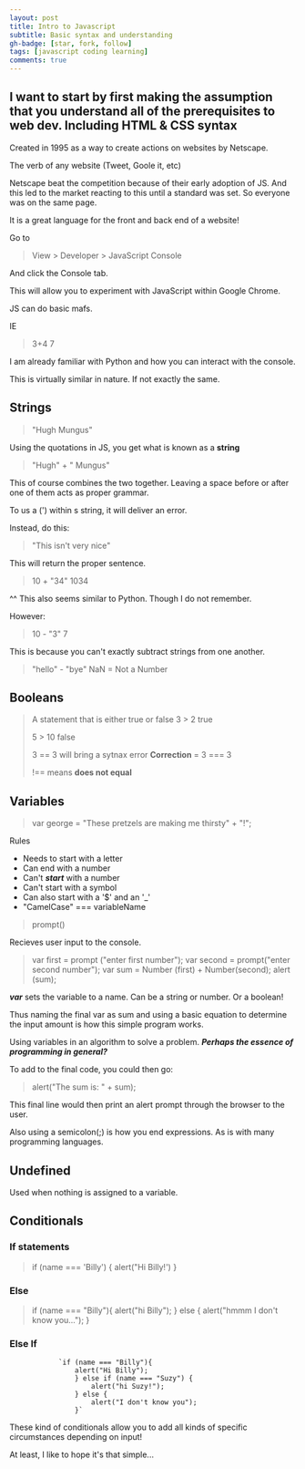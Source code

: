 ```yaml
---
layout: post
title: Intro to Javascript
subtitle: Basic syntax and understanding
gh-badge: [star, fork, follow]
tags: [javascript coding learning]
comments: true
---
```



## I want to start by first making the assumption that you understand all of the prerequisites to web dev. Including HTML & CSS syntax

Created in 1995 as a way to create actions on websites by Netscape.

The verb of any website (Tweet, Goole it, etc)

Netscape beat the competition because of their early adoption of JS. And this led to the market reacting to this until a standard was set. So everyone was on the same page.

It is a great language for the front and back end of a website!

Go to

> View > Developer > JavaScript Console

And click the Console tab.

This will allow you to experiment with JavaScript within Google Chrome.

JS can do basic mafs.

IE

> 3+4
> 7

I am already familiar with Python and how you can interact with the console.

This is virtually similar in nature. If not exactly the same.

## Strings

> "Hugh Mungus"

Using the quotations in JS, you get what is known as a **string**

>"Hugh" + " Mungus"

This of course combines the two together. Leaving a space before or after one of them acts as proper grammar.

To us a (') within s string, it will deliver an error.

Instead, do this:

> "This isn\'t very nice"

This will return the proper sentence.

> 10 + "34"
> 1034

^^ This also seems similar to Python. Though I do not remember.

However:

> 10 - "3"
> 7

This is because you can't exactly subtract strings from one another.

> "hello" - "bye"
> NaN = Not a Number

## Booleans

> A statement that is either true or false
> 3 > 2
> true
>
> 5 > 10
> false
>
> 3 == 3 will bring a sytnax error
> **Correction** = 3 === 3
>
>
> !== means **does not equal**

## Variables

> var george = "These pretzels are making me thirsty" + "!";

Rules

- Needs to start with a letter
- Can end with a number
- Can't ***start*** with a number
- Can't start with a symbol
- Can also start with a '$' and an '_'
- "CamelCase" === variableName

> prompt()

Recieves user input to the console. 

> var first = prompt ("enter first number");
> var second = prompt("enter second number");
> var sum =  Number (first) + Number(second);
> alert (sum);

***var*** sets the variable to a name. Can be a string or number. Or a boolean!

Thus naming the final var as sum and using a basic equation to determine the input amount is how this simple program works.

Using variables in an algorithm to solve a problem. ***Perhaps the essence of programming in general?***

To add to the final code, you could then go:

> alert("The sum is: " + sum);

This final line would then print an alert prompt through the browser to the user.

Also using a semicolon(;) is how you end expressions. As is with many programming languages.

## Undefined

Used when nothing is assigned to a variable.

## Conditionals

### If statements

> if (name === 'Billy') {
> alert("Hi Billy!')
> }

### Else

> if (name === "Billy"){
>    alert("hi Billy");
>} else {
>    alert("hmmm I don't know you...");
> }

### Else If

                `if (name === "Billy"){
                    alert("Hi Billy");
                    } else if (name === "Suzy") {
                        alert("hi Suzy!");
                    } else {
                        alert("I don't know you");
                    }`

These kind of conditionals allow you to add all kinds of specific circumstances depending on input!

At least, I like to hope it's that simple...

